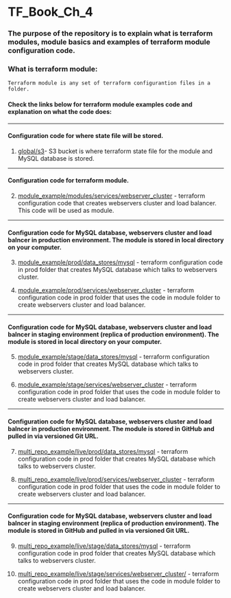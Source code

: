 # TF_Book_Ch_4

### The purpose of the repository is to explain what is terraform modules, module basics and examples of terraform module configuration code.

### What is terraform module:

```
Terraform module is any set of terraform configurantion files in a folder. 
```

#### Check the links below for terraform module examples code and explanation on what the code does:
-----------------------------------------------------------------------------------------------------------

#### Configuration code for where state file will be stored.
                        
1. [global/s3](https://github.com/nikcbg/TF_Book_Ch_4/tree/master/global/s3)- S3 bucket is where terraform state file for the module and MySQL database is stored. 
--------------------------------------------------------------------------------------------------------

#### Configuration code for terraform module.

2. [module_example/modules/services/webserver_cluster](https://github.com/nikcbg/TF_Book_Ch_4/tree/master/module_example/modules/services/webserver_cluster) - terraform configuration code that creates webservers cluster and load balancer. This code will be used as module. 
------------------------------------------------------------------------------------------------------------------

#### Configuration code for MySQL database, webservers cluster and load balncer in production environment. __The module is stored in local directory on your computer__. 
                       
3. [module_example/prod/data_stores/mysql](https://github.com/nikcbg/TF_Book_Ch_4/tree/master/module_example/prod/data_stores/mysql) - terraform configuration code in prod folder that creates MySQL database which talks to webservers cluster.

4. [module_example/prod/services/webserver_cluster](https://github.com/nikcbg/TF_Book_Ch_4/tree/master/module_example/prod/services/webserver_cluster) - terraform configuration code in prod folder that uses the code in module folder to create webservers cluster and load balancer.
 
------------------------------------------------------------------------------------------------------------------------ 
      
 #### Configuration code for MySQL database, webservers cluster and load balncer in staging environment (replica of production environment). __The module is stored in local directory on your computer__. 
                       
5. [module_example/stage/data_stores/mysql](https://github.com/nikcbg/TF_Book_Ch_4/tree/master/module_example/stage/data_stores/mysql) - terraform configuration code in prod folder that creates MySQL database which talks to webservers cluster.

6. [module_example/stage/services/webserver_cluster](https://github.com/nikcbg/TF_Book_Ch_4/tree/master/module_example/stage/services/webserver_cluster) - terraform configuration code in prod folder that uses the code in module folder to create webservers cluster and load balancer.
 
 -----------------------------------------------------------------------------------------------------------------------
 
 #### Configuration code for MySQL database, webservers cluster and load balncer in production environment. __The module is stored in GitHub and pulled in via versioned Git URL__.
 
7. [multi_repo_example/live/prod/data_stores/mysql](https://github.com/nikcbg/TF_Book_Ch_4/tree/master/multi_repo_example/live/prod/data_stores/mysql) - terraform configuration code in prod folder that creates MySQL database which talks to webservers cluster. 

8. [multi_repo_example/live/prod/services/webserver_cluster](https://github.com/nikcbg/TF_Book_Ch_4/tree/master/multi_repo_example/live/prod/services/webserver_cluster) - terraform configuration code in prod folder that uses the code in module folder to create webservers cluster and load balancer.
 
----------------------------------------------------------------------------------------------------------------------- 

#### Configuration code for MySQL database, webservers cluster and load balncer in staging environment (replica of production environment). __The module is stored in GitHub and pulled in via versioned Git URL__.
                       
9. [multi_repo_example/live/stage/data_stores/mysql](https://github.com/nikcbg/TF_Book_Ch_4/tree/master/multi_repo_example/live/stage/data_stores/mysql) - terraform configuration code in prod folder that creates MySQL database which talks to webservers cluster.

10. [multi_repo_example/live/stage/services/webserver_cluster/](https://github.com/nikcbg/TF_Book_Ch_4/tree/master/multi_repo_example/live/stage/services/webserver_cluster) - terraform configuration code in prod folder that uses the code in module folder to create webservers cluster and load balancer.
